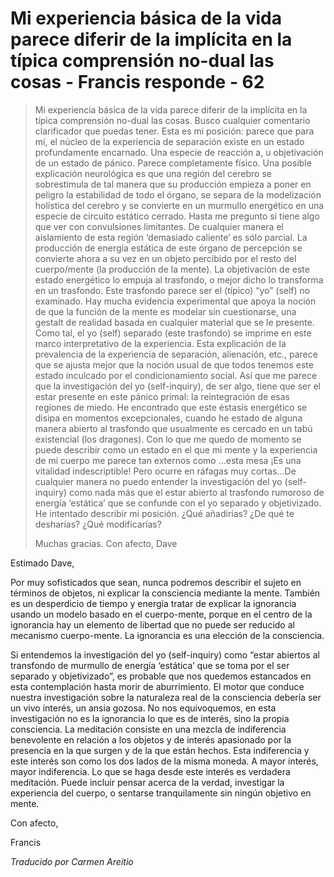 # Mi experiencia básica de la vida parece diferir de la implícita en la típica comprensión no-dual las cosas - Francis responde - 62

>Mi experiencia básica de la vida parece diferir de la implícita en la típica comprensión no-dual las cosas. Busco cualquier comentario clarificador que puedas tener. Esta es mi posición: parece que para mí, el núcleo de la experiencia de separación existe en un estado profundamente encarnado. Una especie de reacción a, u objetivación de un estado de pánico. Parece completamente físico. Una posible explicación neurológica es que una región del cerebro se sobrestimula de tal manera que su producción empieza a poner en peligro la estabilidad de todo el órgano, se separa de la modelización holística del cerebro y se convierte en un murmullo energético en una especie de circuito estático cerrado. Hasta me pregunto si tiene algo que ver con convulsiones limitantes. De cualquier manera el aislamiento de esta región ‘demasiado caliente’ es sólo parcial. La producción de energía estática de este órgano de percepción se convierte ahora a su vez en un objeto percibido por el resto del cuerpo/mente (la producción de la mente). La objetivación de este estado energético lo empuja al trasfondo, o mejor dicho lo transforma en un trasfondo. Este trasfondo parece ser el (típico) “yo” (self) no examinado. Hay mucha evidencia experimental que apoya la noción de que la función de la mente es modelar sin cuestionarse, una gestalt de realidad basada en cualquier material que se le presente. Como tal, el yo (self) separado (este trasfondo) se imprime en este marco interpretativo de la experiencia. Esta explicación de la prevalencia de la experiencia de separación, alienación, etc., parece que se ajusta mejor que la noción usual de que todos tenemos este estado inculcado por el condicionamiento social. Así que me parece que la investigación del yo (self-inquiry), de ser algo, tiene que ser el estar presente en este pánico primal: la reintegración de esas regiones de miedo. He encontrado que este éstasis energético se disipa en momentos excepcionales, cuando he estado de alguna manera abierto al trasfondo que usualmente es cercado en un tabú existencial (los dragones). Con lo que me quedo de momento se puede describir como un estado en el que mi mente y la experiencia de mi cuerpo me parece tan externos como …esta mesa ¡Es una vitalidad indescriptible! Pero ocurre en ráfagas muy cortas…De cualquier manera no puedo entender la investigación del yo (self-inquiry) como nada más que el estar abierto al trasfondo rumoroso de energía ‘estática’ que se confunde con el yo separado y objetivizado. He intentado describir mi posición. ¿Qué añadirías? ¿De qué te desharías? ¿Qué modificarías?
>
>Muchas gracias. Con afecto, Dave

Estimado Dave,

Por muy sofisticados que sean, nunca podremos describir el sujeto en términos de objetos, ni explicar la consciencia mediante la mente. También es un desperdicio de tiempo y energía tratar de explicar la ignorancia usando un modelo basado en el cuerpo-mente, porque en el centro de la ignorancia hay un elemento de libertad que no puede ser reducido al mecanismo cuerpo-mente. La ignorancia es una elección de la consciencia.

Si entendemos la investigación del yo (self-inquiry) como “estar abiertos al transfondo de murmullo de energía ‘estática’ que se toma por el ser separado y objetivizado”, es probable que nos quedemos estancados en esta contemplación hasta morir de aburrimiento. El motor que conduce nuestra investigación sobre la naturaleza real de la consciencia debería ser un vivo interés, un ansia gozosa. No nos equivoquemos, en esta investigación no es la ignorancia lo que es de interés, sino la propia consciencia. La meditación consiste en una mezcla de indiferencia benevolente en relación a los objetos y de interés apasionado por la presencia en la que surgen y de la que están hechos. Esta indiferencia y este interés son como los dos lados de la misma moneda. A mayor interés, mayor indiferencia. Lo que se haga desde este interés es verdadera meditación. Puede incluir pensar acerca de la verdad, investigar la experiencia del cuerpo, o sentarse tranquilamente sin ningún objetivo en mente.

Con afecto,

Francis

_Traducido por Carmen Areitio_

